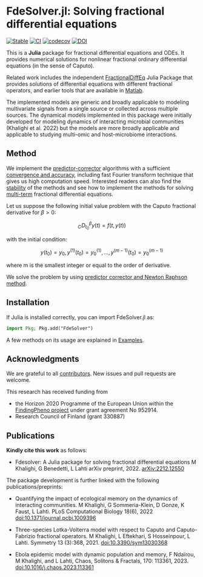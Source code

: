 # FdeSolver.jl: Solving fractional differential equations

[![Stable](https://img.shields.io/badge/docs-stable-blue.svg)](https://juliaturkudatascience.github.io/FdeSolver.jl/stable/readme/)
[![CI](https://github.com/JuliaTurkuDataScience/FdeSolver.jl/actions/workflows/CI.yml/badge.svg?branch=main)](https://github.com/JuliaTurkuDataScience/FdeSolver.jl/actions/workflows/CI.yml)
[![codecov](https://codecov.io/gh/JuliaTurkuDataScience/FdeSolver.jl/branch/main/graph/badge.svg?token=SJ5F6RQ31P)](https://codecov.io/gh/JuliaTurkuDataScience/FdeSolver.jl)
[![DOI](https://zenodo.org/badge/DOI/10.5281/zenodo.7462094.svg)](https://doi.org/10.5281/zenodo.7462094)

This is a **Julia** package for fractional differential equations and ODEs. It provides numerical solutions for nonlinear fractional ordinary differential equations (in the sense of Caputo).

Related work includes the independent [FractionalDiffEq](https://github.com/SciFracX/FractionalDiffEq.jl) Julia Package that provides solutions of differential equations with different fractional operators, and earlier tools that are available in [Matlab](https://www.dm.uniba.it/members/garrappa/software).

The implemented models are generic and broadly applicable to modeling
multivariate signals from a single source or collected across multiple
sources. The dynamical models implemented in this package were
initially developed for modeling dynamics of interacting microbial
communities (Khalighi et al. 2022) but the models are more broadly
applicable and applicable to studying multi-omic and host-microbiome
interactions.


## Method

We implement the [predictor-corrector](https://doi.org/10.1023/A:1016592219341) algorithms with a sufficient [convergence and accuracy](https://doi.org/10.1023/B:NUMA.0000027736.85078.be), including fast Fourier transform technique that gives us high computation speed. Interested readers can also find the [stability](https://doi.org/10.1080/00207160802624331) of the methods and see how to implement the methods for solving [multi-term](https://doi.org/10.1007/s00607-003-0033-3) fractional differential equations.

Let us suppose the following initial value problem with the Caputo fractional derivative for  $\beta>0$:

```math
{}_{C}\!D_{t_0}^{\beta}y(t)=f(t,y(t))
```

with the initial condition:
```math
y(t_0)=y_0,y^{(1)}(t_0)=y^{(1)}_0,...,y^{(m-1)}(t_0)=y^{(m-1)}_0
```
where m is the smallest integer or equal to the order of derivative.

We solve the problem by using [predictor corrector and Newton Raphson method](https://www.mdpi.com/2227-7390/6/2/16#).


## Installation
If Julia is installed correctly, you can import FdeSolver.jl as:

```julia
import Pkg; Pkg.add("FdeSolver")
```

A few methods on its usage are explained in [Examples](https://juliaturkudatascience.github.io/FdeSolver.jl/stable/examples/).


## Acknowledgments

We are grateful to all [contributors](https://github.com/JuliaTurkuDataScience/FdeSolver.jl/graphs/contributors). New issues and pull requests are welcome.

This research has received funding from
 * the Horizon 2020 Programme of the European Union within the [FindingPheno project](https://www.findingpheno.eu/) under grant agreement No 952914.
 * Research Council of Finland (grant 330887)

## Publications

**Kindly cite this work** as follows:

- Fdesolver: A Julia package for solving fractional differential equations M Khalighi, G Benedetti, L Lahti arXiv preprint, 2022.  [arXiv:2212.12550](https://arxiv.org/abs/2212.12550)


The package development is further linked with the following publications/preprints:

- Quantifying the impact of ecological memory on the dynamics of interacting communities. M Khalighi, G Sommeria-Klein, D Gonze, K Faust, L Lahti. PLoS Computational Biology 18(6), 2022 [doi:10.1371/journal.pcbi.1009396](https://doi.org/10.1371/journal.pcbi.1009396)

- Three-species Lotka-Volterra model with respect to Caputo and Caputo-Fabrizio fractional operators. M Khalighi, L Eftekhari, S Hosseinpour, L Lahti. Symmetry 13 (3):368, 2021. [doi:10.3390/sym13030368](https://doi.org/10.3390/sym13030368)

- Ebola epidemic model with dynamic population and memory, F Ndaïrou, M Khalighi, and L Lahti, Chaos, Solitons \& Fractals, 170: 113361, 2023. [doi:10.1016/j.chaos.2023.113361](https://doi.org/10.1016/j.chaos.2023.113361)
